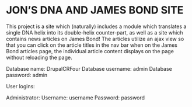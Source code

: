 # JON’S DNA AND JAMES BOND SITE

This project is a site which (naturally) includes a module which translates a single DNA helix into its double-helix counter-part, as well as a site which contains news articles on James Bond! The articles utilize an ajax view so that you can click on the article titles in the nav bar when on the James Bond articles page, the individual article content displays on the page without reloading the page.

Database name: DrupalCRFour
Database username: admin
Database password: admin


User logins:

Administrator:
Username: username
Password: password

